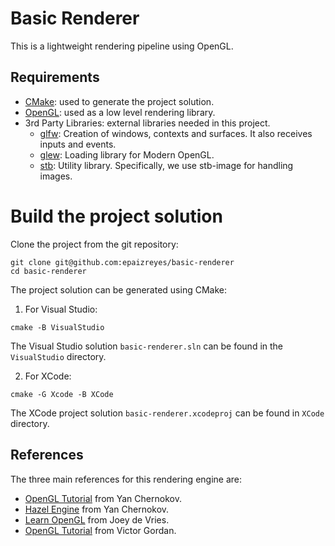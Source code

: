 # Basic Renderer
This is a lightweight rendering pipeline using OpenGL.

## Requirements

* [CMake](https://cmake.org): used to generate the project solution. 
* [OpenGL](https://www.opengl.org/): used as a low level rendering library.
* 3rd Party Libraries: external libraries needed in this project.
    * [glfw](https://github.com/glfw/glfw): Creation of windows, contexts and surfaces. It also receives inputs and events.
    * [glew](https://github.com/nigels-com/glew): Loading library for Modern OpenGL.
    * [stb](https://github.com/nothings/stb): Utility library. Specifically, we use stb-image for handling images.
    
# Build the project solution

Clone the project from the git repository:
```
git clone git@github.com:epaizreyes/basic-renderer
cd basic-renderer
```

The project solution can be generated using CMake:

1. For Visual Studio:
```
cmake -B VisualStudio
```
The Visual Studio solution `basic-renderer.sln` can be found in the `VisualStudio` directory.

2. For XCode:

```
cmake -G Xcode -B XCode
```
The XCode project solution `basic-renderer.xcodeproj` can be found in `XCode` directory.

## References
The three main references for this rendering engine are:
* [OpenGL Tutorial](https://github.com/TheCherno/OpenGL) from Yan Chernokov.
* [Hazel Engine](https://github.com/TheCherno/Hazel) from Yan Chernokov.
* [Learn OpenGL](https://github.com/JoeyDeVries/LearnOpenGL) from Joey de Vries.
* [OpenGL Tutorial](https://github.com/VictorGordan/opengl-tutorials) from Victor Gordan.